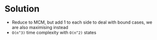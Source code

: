 # Solution

- Reduce to MCM, but add 1 to each side to deal with bound cases,
  we are also maximising instead
- `O(n^3)` time complexity with `O(n^2)` states
